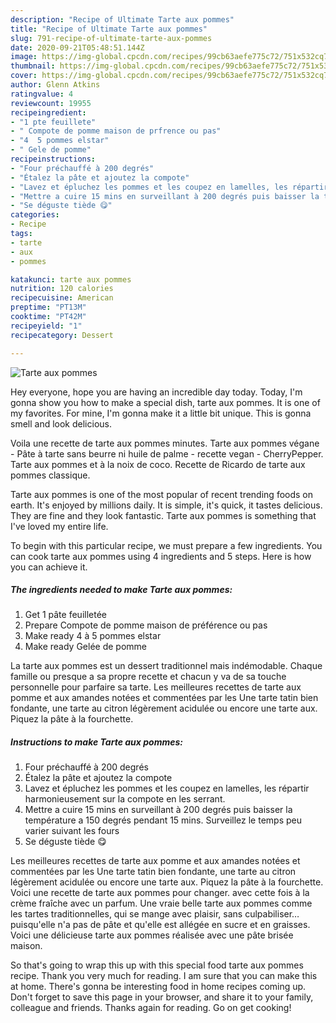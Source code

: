 ```yaml
---
description: "Recipe of Ultimate Tarte aux pommes"
title: "Recipe of Ultimate Tarte aux pommes"
slug: 791-recipe-of-ultimate-tarte-aux-pommes
date: 2020-09-21T05:48:51.144Z
image: https://img-global.cpcdn.com/recipes/99cb63aefe775c72/751x532cq70/tarte-aux-pommes-photo-principale-de-la-recette.jpg
thumbnail: https://img-global.cpcdn.com/recipes/99cb63aefe775c72/751x532cq70/tarte-aux-pommes-photo-principale-de-la-recette.jpg
cover: https://img-global.cpcdn.com/recipes/99cb63aefe775c72/751x532cq70/tarte-aux-pommes-photo-principale-de-la-recette.jpg
author: Glenn Atkins
ratingvalue: 4
reviewcount: 19955
recipeingredient:
- "1 pte feuillete"
- " Compote de pomme maison de prfrence ou pas"
- "4  5 pommes elstar"
- " Gele de pomme"
recipeinstructions:
- "Four préchauffé à 200 degrés"
- "Étalez la pâte et ajoutez la compote"
- "Lavez et épluchez les pommes et les coupez en lamelles, les répartir harmonieusement sur la compote en les serrant."
- "Mettre a cuire 15 mins en surveillant à 200 degrés puis baisser la température a 150 degrés pendant 15 mins. Surveillez le temps peu varier suivant les fours"
- "Se déguste tiède 😋"
categories:
- Recipe
tags:
- tarte
- aux
- pommes

katakunci: tarte aux pommes 
nutrition: 120 calories
recipecuisine: American
preptime: "PT13M"
cooktime: "PT42M"
recipeyield: "1"
recipecategory: Dessert

---
```



![Tarte aux pommes](https://img-global.cpcdn.com/recipes/99cb63aefe775c72/751x532cq70/tarte-aux-pommes-photo-principale-de-la-recette.jpg)

Hey everyone, hope you are having an incredible day today. Today, I'm gonna show you how to make a special dish, tarte aux pommes. It is one of my favorites. For mine, I'm gonna make it a little bit unique. This is gonna smell and look delicious.

Voila une recette de tarte aux pommes minutes. Tarte aux pommes végane - Pâte à tarte sans beurre ni huile de palme - recette vegan - CherryPepper. Tarte aux pommes et à la noix de coco. Recette de Ricardo de tarte aux pommes classique.

Tarte aux pommes is one of the most popular of recent trending foods on earth. It's enjoyed by millions daily. It is simple, it's quick, it tastes delicious. They are fine and they look fantastic. Tarte aux pommes is something that I've loved my entire life.


To begin with this particular recipe, we must prepare a few ingredients. You can cook tarte aux pommes using 4 ingredients and 5 steps. Here is how you can achieve it.

<!--inarticleads1-->

##### The ingredients needed to make Tarte aux pommes:

1. Get 1 pâte feuilletée
1. Prepare  Compote de pomme maison de préférence ou pas
1. Make ready 4 à 5 pommes elstar
1. Make ready  Gelée de pomme


La tarte aux pommes est un dessert traditionnel mais indémodable. Chaque famille ou presque a sa propre recette et chacun y va de sa touche personnelle pour parfaire sa tarte. Les meilleures recettes de tarte aux pomme et aux amandes notées et commentées par les Une tarte tatin bien fondante, une tarte au citron légèrement acidulée ou encore une tarte aux. Piquez la pâte à la fourchette. 

<!--inarticleads2-->

##### Instructions to make Tarte aux pommes:

1. Four préchauffé à 200 degrés
1. Étalez la pâte et ajoutez la compote
1. Lavez et épluchez les pommes et les coupez en lamelles, les répartir harmonieusement sur la compote en les serrant.
1. Mettre a cuire 15 mins en surveillant à 200 degrés puis baisser la température a 150 degrés pendant 15 mins. Surveillez le temps peu varier suivant les fours
1. Se déguste tiède 😋


Les meilleures recettes de tarte aux pomme et aux amandes notées et commentées par les Une tarte tatin bien fondante, une tarte au citron légèrement acidulée ou encore une tarte aux. Piquez la pâte à la fourchette. Voici une recette de tarte aux pommes pour changer. avec cette fois à la crème fraîche avec un parfum. Une vraie belle tarte aux pommes comme les tartes traditionnelles, qui se mange avec plaisir, sans culpabiliser… puisqu&#39;elle n&#39;a pas de pâte et qu&#39;elle est allégée en sucre et en graisses. Voici une délicieuse tarte aux pommes réalisée avec une pâte brisée maison. 

So that's going to wrap this up with this special food tarte aux pommes recipe. Thank you very much for reading. I am sure that you can make this at home. There's gonna be interesting food in home recipes coming up. Don't forget to save this page in your browser, and share it to your family, colleague and friends. Thanks again for reading. Go on get cooking!
